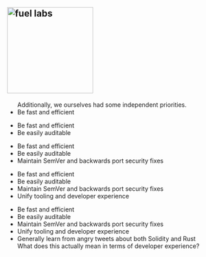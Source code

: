 <h2><img src="https://avatars.githubusercontent.com/u/55993183?s=200&v=4" width=200px alt="fuel labs" /> </h2>
<section data-auto-animate>
  <ul>
    <aside class="notes">
      Additionally, we ourselves had some independent priorities.
    </aside>
    <li>Be fast and efficient</li>
  </ul>
</section>
<section data-auto-animate>
  <ul>
    <li>Be fast and efficient</li>
    <li>Be easily auditable</li>
  </ul>
</section>
<section data-auto-animate>
  <ul>
    <li>Be fast and efficient</li>
    <li>Be easily auditable</li>
    <li>Maintain SemVer and backwards port security fixes</li>
  </ul>
</section>
<section data-auto-animate>
  <ul>
    <li>Be fast and efficient</li>
    <li>Be easily auditable</li>
    <li>Maintain SemVer and backwards port security fixes</li>
    <li>Unify tooling and developer experience</li>
  </ul>
</section>
<section data-auto-animate>
  <ul>
    <li>Be fast and efficient</li>
    <li>Be easily auditable</li>
    <li>Maintain SemVer and backwards port security fixes</li>
    <li>Unify tooling and developer experience</li>
    <li>Generally learn from angry tweets about both Solidity and Rust</li>
    <aside class="notes">
      What does this actually mean in terms of developer experience?
    </aside>
  </ul>
</section>
